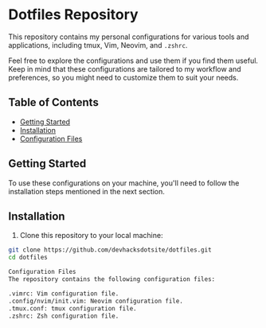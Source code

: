 # Dotfiles Repository

This repository contains my personal configurations for various tools and applications, including tmux, Vim, Neovim, and `.zshrc`.

Feel free to explore the configurations and use them if you find them useful. Keep in mind that these configurations are tailored to my workflow and preferences, so you might need to customize them to suit your needs.

## Table of Contents

- [Getting Started](#getting-started)
- [Installation](#installation)
- [Configuration Files](#configuration-files)

## Getting Started

To use these configurations on your machine, you'll need to follow the installation steps mentioned in the next section.

## Installation

1. Clone this repository to your local machine:

```bash
git clone https://github.com/devhacksdotsite/dotfiles.git
cd dotfiles

Configuration Files
The repository contains the following configuration files:

.vimrc: Vim configuration file.
.config/nvim/init.vim: Neovim configuration file.
.tmux.conf: tmux configuration file.
.zshrc: Zsh configuration file.
